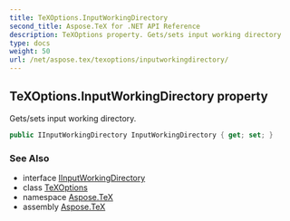 ```yaml
---
title: TeXOptions.InputWorkingDirectory
second_title: Aspose.TeX for .NET API Reference
description: TeXOptions property. Gets/sets input working directory
type: docs
weight: 50
url: /net/aspose.tex/texoptions/inputworkingdirectory/
---
```

## TeXOptions.InputWorkingDirectory property

Gets/sets input working directory.

```csharp
public IInputWorkingDirectory InputWorkingDirectory { get; set; }
```

### See Also

* interface [IInputWorkingDirectory](../../../aspose.tex.io/iinputworkingdirectory/)
* class [TeXOptions](../)
* namespace [Aspose.TeX](../../texoptions/)
* assembly [Aspose.TeX](../../../)


